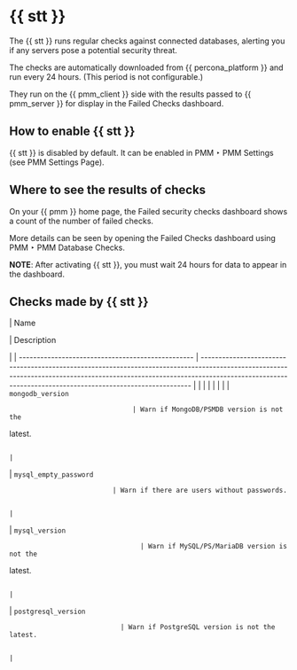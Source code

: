 # {{ stt }}

The {{ stt }} runs regular checks against connected databases,
alerting you if any servers pose a potential security threat.

The checks are automatically downloaded from {{ percona_platform }}
and run every 24 hours. (This period is not configurable.)

They run on the {{ pmm_client }} side with the results passed to {{ pmm_server }}
for display in the Failed Checks dashboard.

## How to enable {{ stt }}

{{ stt }} is disabled by default. It can be enabled in
PMM ‣ PMM Settings
(see PMM Settings Page).

## Where to see the results of checks

On your {{ pmm }} home page, the Failed security checks dashboard
shows a count of the number of failed checks.

More details can be seen by opening the Failed Checks dashboard
using PMM ‣ PMM Database Checks.

**NOTE**: After activating {{ stt }}, you must wait 24 hours
for data to appear in the dashboard.

## Checks made by {{ stt }}

<!-- The range of checks can be classified as -->
<!-- - :ref:`Generic <stt-generic-checks>`, affecting all database types; -->
<!-- - :ref:`Specific <stt-specific-checks>`, specific to a particular vendor. -->
<!-- .. _stt-generic-checks: -->
<!-- ================================================================================
Generic checks
================================================================================

+------------------------------+-----------------------------------------------+
| Check                        | Description                                   |
+==============================+===============================================+
| Latest version               | Check server software is the latest version.  |
+------------------------------+-----------------------------------------------+
| CVE                          | Check whether any CVEs are assigned to the    |
|                              | software.                                     |
+------------------------------+-----------------------------------------------+
| Password                     | Check for empty/blank passwords or default    |
|                              | passwords.                                    |
+------------------------------+-----------------------------------------------+ -->
<!-- .. _stt-specific-checks: -->
<!-- ================================================================================
Database-specific checks
================================================================================ -->
| Name

 | Description

 |
| ------------------------------------------------- | --------------------------------------------------------------------------------------------------------------------------------------------------------------------------------------------------------------------------------------- |  |  |  |  |  |  |
| `mongodb_version`

                                   | Warn if MongoDB/PSMDB version is not the
latest.

                                                                                                                                                                                        |
| `mysql_empty_password`

                              | Warn if there are users without passwords.

                                                                                                                                                                                              |
| `mysql_version`

                                     | Warn if MySQL/PS/MariaDB version is not the
latest.

                                                                                                                                                                                     |
| `postgresql_version`

                                | Warn if PostgreSQL version is not the latest.

                                                                                                                                                                                           |
